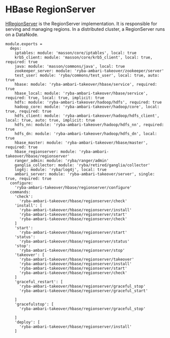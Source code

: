 
# HBase RegionServer

[HRegionServer](http://hbase.apache.org/book.html#regionserver.arch) is the
RegionServer implementation.
It is responsible for serving and managing regions. 
In a distributed cluster, a RegionServer runs on a DataNode.

    module.exports =
      deps:
        iptables: module: 'masson/core/iptables', local: true
        krb5_client: module: 'masson/core/krb5_client', local: true, required: true
        java: module: 'masson/commons/java', local: true
        zookeeper_server: module: 'ryba-ambari-takeover/zookeeper/server'
        test_user: module: 'ryba/commons/test_user', local: true, auto: true
        hbase: module: 'ryba-ambari-takeover/hbase/service', required: true
        hbase_local: module: 'ryba-ambari-takeover/hbase/service', required: true, local: true, implicit: true
        hdfs: module: 'ryba-ambari-takeover/hadoop/hdfs', required: true
        hadoop_core: module: 'ryba-ambari-takeover/hadoop/core', local: true, required: true
        hdfs_client: module: 'ryba-ambari-takeover/hadoop/hdfs_client', local: true, auto: true, implicit: true
        hdfs_nn: module: 'ryba-ambari-takeover/hadoop/hdfs_nn', required: true
        hdfs_dn: module: 'ryba-ambari-takeover/hadoop/hdfs_dn', local: true
        hbase_master: module: 'ryba-ambari-takeover/hbase/master', required: true
        hbase_regionserver: module: 'ryba-ambari-takeover/hbase/regionserver'
        ranger_admin: module: 'ryba/ranger/admin'
        ganglia_collector: module: 'ryba/retired/ganglia/collector'
        log4j: module: 'ryba/log4j', local: true
        ambari_server: module: 'ryba-ambari-takeover/server', single: true, required: true
      configure:
        'ryba-ambari-takeover/hbase/regionserver/configure'
      commands:
        'check':
          'ryba-ambari-takeover/hbase/regionserver/check'
        'install': [
          'ryba-ambari-takeover/hbase/regionserver/install'
          'ryba-ambari-takeover/hbase/regionserver/start'
          'ryba-ambari-takeover/hbase/regionserver/check'
        ]
        'start':
          'ryba-ambari-takeover/hbase/regionserver/start'
        'status':
          'ryba-ambari-takeover/hbase/regionserver/status'
        'stop':
          'ryba-ambari-takeover/hbase/regionserver/stop'
        'takeover': [
          'ryba-ambari-takeover/hbase/regionserver/takeover'
          'ryba-ambari-takeover/hbase/regionserver/install'
          'ryba-ambari-takeover/hbase/regionserver/start'
          'ryba-ambari-takeover/hbase/regionserver/check'
        ]
        'graceful_restart': [
          'ryba-ambari-takeover/hbase/regionserver/graceful_stop'
          'ryba-ambari-takeover/hbase/regionserver/graceful_start'
          
        ]
        'gracefulstop': [
          'ryba-ambari-takeover/hbase/regionserver/graceful_stop'
          
        ]
        'deploy': [
          'ryba-ambari-takeover/hbase/regionserver/install'
        ]          
